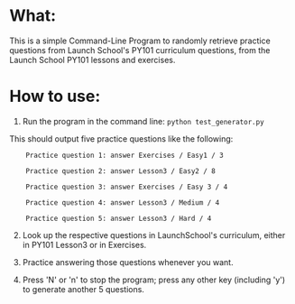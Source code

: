 # What:
This is a simple Command-Line Program to randomly retrieve practice questions from
Launch School's PY101 curriculum questions, from the Launch School PY101 lessons and exercises.

# How to use:

1. Run the program in the command line: ```python test_generator.py```

This should output five practice questions like the following:<br>

```
	Practice question 1: answer Exercises / Easy1 / 3

	Practice question 2: answer Lesson3 / Easy2 / 8 

	Practice question 3: answer Exercises / Easy 3 / 4 

	Practice question 4: answer Lesson3 / Medium / 4 

	Practice question 5: answer Lesson3 / Hard / 4
```


2. Look up the respective questions in LaunchSchool's curriculum, 
    either in PY101 Lesson3 or in Exercises. 

3. Practice answering those questions whenever you want. 

4. Press 'N' or 'n' to stop the program; press any other key (including 'y') to generate another 5 questions.
